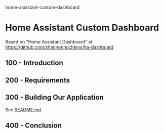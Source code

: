 home-assistant-custom-dashboard
# Home Assistant Custom Dashboard

Based on "Home Assistant Dashboard" at https://github.com/shannonhochkins/ha-dashboard

## 100 - Introduction

## 200 - Requirements

## 300 - Building Our Application

See [README.md](./300/README.md)

## 400 - Conclusion
